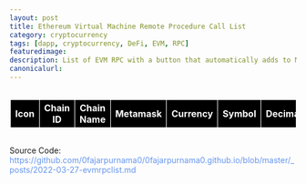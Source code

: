 ```yaml
---
layout: post
title: Ethereum Virtual Machine Remote Procedure Call List
category: cryptocurrency
tags: [dapp, cryptocurrency, DeFi, EVM, RPC]
featuredimage: 
description: List of EVM RPC with a button that automatically adds to Metamask written in JavaScript, JSON and Ethereum JS or Web3.
canonicalurl: 
---
```

<style>
	table, th, td {
      border: 1px solid white;
      border-collapse: collapse;
    }
    th, td {
      background-color: black;
    }
    th {
      color: white;
    }
    td {
      color: lightgreen;
    }
    
    .stickycolumn {
      position: sticky;
      left: 0;
    }
    
    a:link {
      color: #6495ED;
      background-color: transparent;
      text-decoration: none;
    }

    a:visited {
      color: pink;
      background-color: transparent;
      text-decoration: none;
    }

    a:hover {
      color: red;
      background-color: transparent;
      text-decoration: underline;
    }

    a:active {
      color: yellow;
      background-color: transparent;
      text-decoration: underline;
    }
</style>

<div style="overflow-x:auto;">
	<table id="smart-chains">
	  <tr>
		<th>Icon</th>
		<th>Chain ID</th>
		<th class="stickycolumn">Chain Name</th>
        <th>Metamask</th>
		<th>Currency</th>
		<th>Symbol</th>
		<th>Decimal</th>
		<th>RPC URLs</th>
		<th>Explorers</th>
		<th>Reference</th>
	  </tr>
	</table>
</div>
<script>
  const evmrpcjson = new XMLHttpRequest();
  evmrpcjson.onload = function() {
    const chains = JSON.parse(this.responseText);
    let getrpcurls = "";
    let getblockexplorerurls = "";
    for (let chain in chains) {
      for (let i = 0; i < chains[chain].params[0].rpcUrls.length; i++) {
        getrpcurls += '<a href="'+chains[chain].params[0].rpcUrls[i]+'"target="_blank">'+chains[chain].params[0].rpcUrls[i]+'</a>,';
      }
      for (let i = 0; i < chains[chain].params[0].blockExplorerUrls.length; i++) {
        getblockexplorerurls += '<a href="'+chains[chain].params[0].blockExplorerUrls[i]+'"target="_blank">'+chains[chain].params[0].blockExplorerUrls[i]+'</a>,';
      }
      document.getElementById("smart-chains").innerHTML += `
	<tr>
		<td><img style="height: 1em;" src="`+chains[chain].params[0].iconUrls[0]+`"\></td>
			<td>` + chains[chain].params[0].chainId + `</td>
			<td class="stickycolumn">` + chains[chain].params[0].chainName + `</td>
            <td>
				<button onclick="addchainmetamask('` + chain + `')">Add
					<img style="height: 1em;" src="https://raw.githubusercontent.com/MetaMask/brand-resources/master/SVG/metamask-fox.svg"/>
				</button>
			</td>
			<td>` + chains[chain].params[0].nativeCurrency.name + `</td>
			<td>` + chains[chain].params[0].nativeCurrency.symbol + `</td>
			<td>` + chains[chain].params[0].nativeCurrency.decimals + `</td>
			<td>` + getrpcurls + `</td>
			<td>` + getblockexplorerurls + `</td>
			<td><a href="` + chains[chain].reference + `"target="_blank">` + chains[chain].reference + `</a></td>
		</tr>
`;
      getrpcurls = "";
      getblockexplorerurls = "";
    }
  }
  evmrpcjson.open("GET", "https://0fajarpurnama0.github.io/assets/json/evmrpc.json");
  evmrpcjson.send();

  function addchainmetamask(chain) {
    evmrpcjson.onload = async function() {
      chains = JSON.parse(this.responseText);
      let params = chains[chain].params;
      await ethereum.request({
        method: 'wallet_addEthereumChain',
        params
      });
    }
    evmrpcjson.open("GET", "https://0fajarpurnama0.github.io/assets/json/evmrpc.json");
    evmrpcjson.send();
  }
</script>

<p>Source Code: <a href="http://mellow.link/9A1ce">https://github.com/0fajarpurnama0/0fajarpurnama0.github.io/blob/master/_posts/2022-03-27-evmrpclist.md</a>
</p>